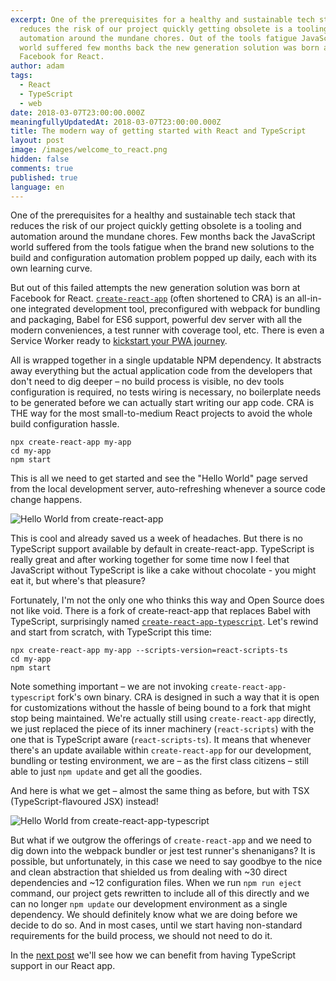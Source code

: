 ```yaml
---
excerpt: One of the prerequisites for a healthy and sustainable tech stack that
  reduces the risk of our project quickly getting obsolete is a tooling and
  automation around the mundane chores. Out of the tools fatigue JavaScript
  world suffered few months back the new generation solution was born at
  Facebook for React.
author: adam
tags:
  - React
  - TypeScript
  - web
date: 2018-03-07T23:00:00.000Z
meaningfullyUpdatedAt: 2018-03-07T23:00:00.000Z
title: The modern way of getting started with React and TypeScript
layout: post
image: /images/welcome_to_react.png
hidden: false
comments: true
published: true
language: en
---
```


One of the prerequisites for a healthy and sustainable tech stack that reduces the risk of our project quickly getting obsolete is a tooling and automation around the mundane chores. Few months back the JavaScript world suffered from the tools fatigue when the brand new solutions to the build and configuration automation problem popped up daily, each with its own learning curve.

But out of this failed attempts the new generation solution was born at Facebook for React. [`create-react-app`](https://github.com/facebook/create-react-app) (often shortened to CRA) is an all-in-one integrated development tool, preconfigured with webpack for bundling and packaging, Babel for ES6 support, powerful dev server with all the modern conveniences, a test runner with coverage tool, etc. There is even a Service Worker ready to [kickstart your PWA journey](https://www.linkedin.com/pulse/10-reasons-why-you-should-consider-progressive-web-apps-eriksen/). 

All is wrapped together in a single updatable NPM dependency. It abstracts away everything but the actual application code from the developers that don't need to dig deeper – no build process is visible, no dev tools configuration is required, no tests wiring is necessary, no boilerplate needs to be generated before we can actually start writing our app code. CRA is THE way for the most small-to-medium React projects to avoid the whole build configuration hassle.

```shell
npx create-react-app my-app
cd my-app
npm start
```

This is all we need to get started and see the "Hello World" page served from the local development server, auto-refreshing whenever a source code change happens.

![Hello World from create-react-app](../../static/images/react-ts/cra.png "")

This is cool and already saved us a week of headaches. But there is no TypeScript support available by default in create-react-app. TypeScript is really great and after working together for some time now I feel that JavaScript without TypeScript is like a cake without chocolate - you might eat it, but where's that pleasure?

Fortunately, I'm not the only one who thinks this way and Open Source does not like void. There is a fork of create-react-app that replaces Babel with TypeScript, surprisingly named [`create-react-app-typescript`](https://github.com/wmonk/create-react-app-typescript). Let's rewind and start from scratch, with TypeScript this time:

```shell
npx create-react-app my-app --scripts-version=react-scripts-ts
cd my-app
npm start
```

Note something important – we are not invoking `create-react-app-typescript` fork's own binary. CRA is designed in such a way that it is open for customizations without the hassle of being bound to a fork that might stop being maintained. We're actually still using `create-react-app` directly, we just replaced the piece of its inner machinery (`react-scripts`) with the one that is TypeScript aware (`react-scripts-ts`). It means that whenever there's an update available within `create-react-app` for our development, bundling or testing environment, we are – as the first class citizens – still able to just `npm update` and get all the goodies.

And here is what we get – almost the same thing as before, but with TSX (TypeScript-flavoured JSX) instead! 

![Hello World from create-react-app-typescript](../../static/images/react-ts/cra-ts.png "")

But what if we outgrow the offerings of `create-react-app` and we need to dig down into the webpack bundler or jest test runner's shenanigans? It is possible, but unfortunately, in this case we need to say goodbye to the nice and clean abstraction that shielded us from dealing with ~30 direct dependencies and ~12 configuration files. When we run `npm run eject` command, our project gets rewritten to include all of this directly and we can no longer `npm update` our development environment as a single dependency. We should definitely know what we are doing before we decide to do so. And in most cases, until we start having non-standard requirements for the build process, we should not need to do it.

In the [next post](/blog/5-ways-to-benefit-from-typescript-in-react/) we'll see how we can benefit from having TypeScript support in our React app.
